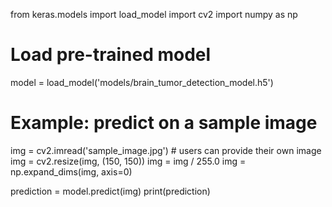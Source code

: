 from keras.models import load_model
import cv2
import numpy as np

# Load pre-trained model
model = load_model('models/brain_tumor_detection_model.h5')

# Example: predict on a sample image
img = cv2.imread('sample_image.jpg')  # users can provide their own image
img = cv2.resize(img, (150, 150))
img = img / 255.0
img = np.expand_dims(img, axis=0)

prediction = model.predict(img)
print(prediction)




